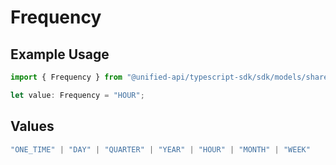 # Frequency

## Example Usage

```typescript
import { Frequency } from "@unified-api/typescript-sdk/sdk/models/shared";

let value: Frequency = "HOUR";
```

## Values

```typescript
"ONE_TIME" | "DAY" | "QUARTER" | "YEAR" | "HOUR" | "MONTH" | "WEEK"
```